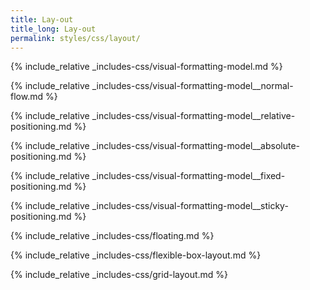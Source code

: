 ```yaml
---
title: Lay-out
title_long: Lay-out
permalink: styles/css/layout/
---
```


{% include_relative _includes-css/visual-formatting-model.md %}

{% include_relative _includes-css/visual-formatting-model__normal-flow.md %}

{% include_relative _includes-css/visual-formatting-model__relative-positioning.md %}

{% include_relative _includes-css/visual-formatting-model__absolute-positioning.md %}

{% include_relative _includes-css/visual-formatting-model__fixed-positioning.md %}

{% include_relative _includes-css/visual-formatting-model__sticky-positioning.md %}

{% include_relative _includes-css/floating.md %}

{% include_relative _includes-css/flexible-box-layout.md %}

{% include_relative _includes-css/grid-layout.md %}
